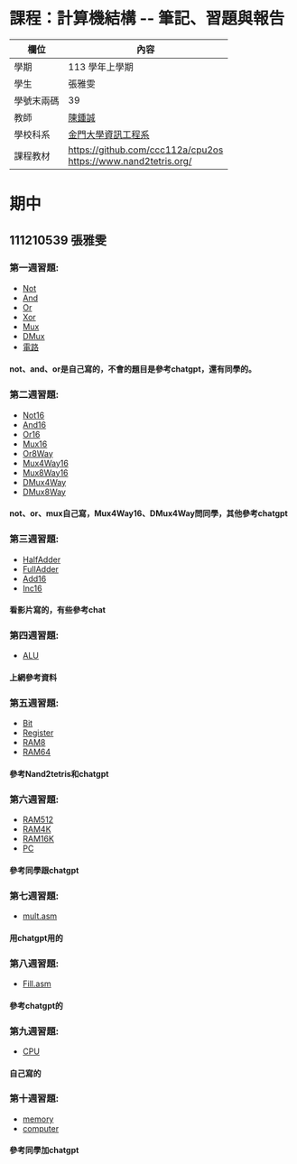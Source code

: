 # 課程：計算機結構 -- 筆記、習題與報告

欄位 | 內容
-----|--------
學期 | 113 學年上學期
學生 |  張雅雯
學號末兩碼 | 39
教師 | [陳鍾誠](https://www.nqu.edu.tw/educsie/index.php?act=blog&code=list&ids=4)
學校科系 | [金門大學資訊工程系](https://www.nqu.edu.tw/educsie/index.php)
課程教材 | https://github.com/ccc112a/cpu2os <BR/> https://www.nand2tetris.org/
# 期中
## 111210539 張雅雯

### 第一週習題:
- [Not](https://github.com/yawem0525/_co/blob/master/01/Not.hdl)
- [And](https://github.com/yawem0525/_co/blob/master/01/And.hdl)
- [Or](https://github.com/yawem0525/_co/blob/master/01/Or.hdl)
- [Xor](https://github.com/yawem0525/_co/blob/master/01/Xor.hdl)
- [Mux](https://github.com/yawem0525/_co/blob/master/01/Mux.hdl)
- [DMux](https://github.com/yawem0525/_co/blob/master/01/DMux.hdl)
- [電路](https://github.com/yawem0525/_co/blob/master/01/%E9%9B%BB%E8%B7%AF.jpg)
#### not、and、or是自己寫的，不會的題目是參考chatgpt，還有同學的。

### 第二週習題:
- [Not16](https://github.com/yawem0525/_co/blob/master/01/Not16.hdl)
- [And16](https://github.com/yawem0525/_co/blob/master/01/And16.hdl)
- [Or16](https://github.com/yawem0525/_co/blob/master/01/Or16.hdl)
- [Mux16](https://github.com/yawem0525/_co/blob/master/01/Mux16.hdl)
- [Or8Way](https://github.com/yawem0525/_co/blob/master/01/Or8Way.hdl)
- [Mux4Way16](https://github.com/yawem0525/_co/blob/m三aster/01/Mux4Way16.hdl)
- [Mux8Way16](https://github.com/yawem0525/_co/blob/master/01/Mux8Way16.hdl)
- [DMux4Way](https://github.com/yawem0525/_co/blob/master/01/DMux4Way.hdl)
- [DMux8Way](https://github.com/yawem0525/_co/blob/master/01/DMux8Way.hdl)
#### not、or、mux自己寫，Mux4Way16、DMux4Way問同學，其他參考chatgpt

### 第三週習題:
- [HalfAdder](https://github.com/yawem0525/_co/blob/master/02/HalfAdder.hdl)
- [FullAdder](https://github.com/yawem0525/_co/blob/master/02/FullAdder.hdl)
- [Add16](https://github.com/yawem0525/_co/blob/master/02/Add16.hdl)
- [Inc16](https://github.com/yawem0525/_co/blob/master/02/Inc16.hdl)
#### 看影片寫的，有些參考chat

### 第四週習題:
- [ALU](https://github.com/yawem0525/_co/blob/master/02/ALU.hdl)
#### 上網參考資料

### 第五週習題:
- [Bit](https://github.com/yawem0525/_co/blob/master/03/a/Bit.hdl)
- [Register](https://github.com/yawem0525/_co/blob/master/03/a/Register.hdl)
- [RAM8](https://github.com/yawem0525/_co/blob/master/03/a/RAM8.hdl)
- [RAM64](https://github.com/yawem0525/_co/blob/master/03/a/RAM64.hdl)
#### 參考Nand2tetris和chatgpt

### 第六週習題:
- [RAM512](https://github.com/yawem0525/_co/blob/master/03/b/RAM512.hdl)
- [RAM4K](https://github.com/yawem0525/_co/blob/master/03/b/RAM4K.hdl)
- [RAM16K](https://github.com/yawem0525/_co/blob/master/03/b/RAM16K.hdl)
- [PC](https://github.com/yawem0525/_co/blob/master/03/a/PC.hdll)
#### 參考同學跟chatgpt

### 第七週習題:
- [mult.asm](https://github.com/yawem0525/_co/blob/master/04/mult/mult.asm)
#### 用chatgpt用的

### 第八週習題:
- [Fill.asm](https://github.com/yawem0525/_co/blob/master/04/fill/Fill.asm)
#### 參考chatgpt的

### 第九週習題:
- [CPU](https://github.com/yawem0525/_co/blob/master/05/CPU.hdl)
#### 自己寫的
### 第十週習題:
- [memory](https://github.com/yawem0525/_co/blob/master/05/Memory.hdl)
- [computer](https://github.com/yawem0525/_co/blob/master/05/Computer.hdl)
#### 參考同學加chatgpt
